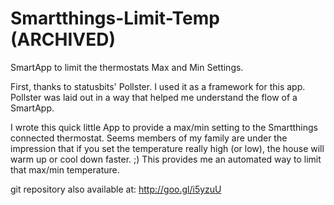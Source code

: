 Smartthings-Limit-Temp (ARCHIVED)
======================

SmartApp to limit the thermostats Max and Min Settings.

First, thanks to statusbits' Pollster.  I used it as a framework for this app.  Pollster was laid out in a way that helped me understand the flow of a SmartApp.

I wrote this quick little App to provide a max/min setting to the Smartthings connected thermostat.  Seems members of my family are under the impression that if you set the temperature really high (or low), the house will warm up or cool down faster. ;)
This provides me an automated way to limit that max/min temperature.

git repository also available at: http://goo.gl/i5yzuU
